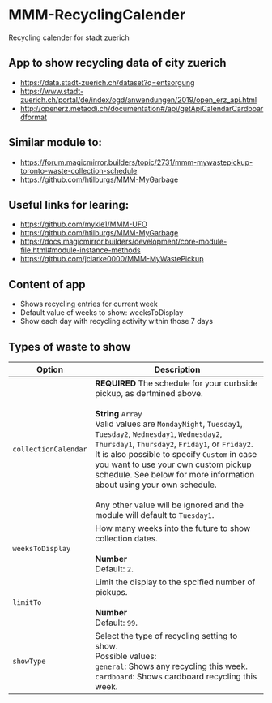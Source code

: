 # MMM-RecyclingCalender
Recycling calender for stadt zuerich

## App to show recycling data of city zuerich 
- https://data.stadt-zuerich.ch/dataset?q=entsorgung
- https://www.stadt-zuerich.ch/portal/de/index/ogd/anwendungen/2019/open_erz_api.html
- http://openerz.metaodi.ch/documentation#/api/getApiCalendarCardboardformat

## Similar module to: 
- https://forum.magicmirror.builders/topic/2731/mmm-mywastepickup-toronto-waste-collection-schedule
- https://github.com/htilburgs/MMM-MyGarbage


## Useful links for learing: 
- https://github.com/mykle1/MMM-UFO
- https://github.com/htilburgs/MMM-MyGarbage
- https://docs.magicmirror.builders/development/core-module-file.html#module-instance-methods
- https://github.com/jclarke0000/MMM-MyWastePickup


## Content of app  
- Shows recycling entries for current week 
- Default value of weeks to show: weeksToDisplay 
- Show each day with recycling activity within those 7 days 

## Types of waste to show 
<table>
  <thead>
    <tr>
      <th>Option</th>
      <th>Description</th>
    </tr>
  </thead>
  <tbody>
    <tr>
      <td><code>collectionCalendar</code></td>
      <td><strong>REQUIRED</strong> The schedule for your curbside pickup, as dertmined above.<br><br><strong>String</strong> <code>Array</code><br />Valid values are <code>MondayNight</code>, <code>Tuesday1</code>, <code>Tuesday2</code>, <code>Wednesday1</code>, <code>Wednesday2</code>, <code>Thursday1</code>, <code>Thursday2</code>, <code>Friday1</code>, or <code>Friday2</code>.<br />It is also possible to specify <code>Custom</code> in case you want to use your own custom pickup schedule.  See below for more information about using your own schedule.<br /><br />Any other value will be ignored and the module will default to <code>Tuesday1</code>.</td>
    </tr>
    <tr>
      <td><code>weeksToDisplay</code></td>
      <td>How many weeks into the future to show collection dates.<br /><br /><strong>Number</strong><br />Default: <code>2</code>.</td>
    </tr>
    <tr>
      <td><code>limitTo</code></td>
      <td>Limit the display to the spcified number of pickups.<br /><br /><strong>Number</strong><br />Default: <code>99</code>.</td>
    </tr>
    <tr>
        <td><code>showType</code></td>
        <td>Select the type of recycling setting to show.
        <br />Possible values:<br /> 
        <code>general</code>: Shows any recycling this week.<br />
        <code>cardboard</code>: Shows cardboard recycling this week.<br />
        </td>
    </tr>
  </tbody>
</table>
